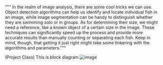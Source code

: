 
""" In the realm of image analysis, there are some cool tricks we can use. Object detection algorithms can help us identify and locate individual fish in an image, while image segmentation can be handy to distinguish whether they are swimming solo or in groups. As for determining their size, we might need a reference, like a known object of a certain size in the image. These techniques can significantly speed up the process and provide more accurate results than manually counting or separating each fish. Keep in mind, though, that getting it just right might take some tinkering with the algorithms and parameters."""



(Project Class)
This is block diagram
![image](https://github.com/Maneekul/Image1/assets/157412184/9d8b2c97-9086-4c6d-a405-013f90950927)

